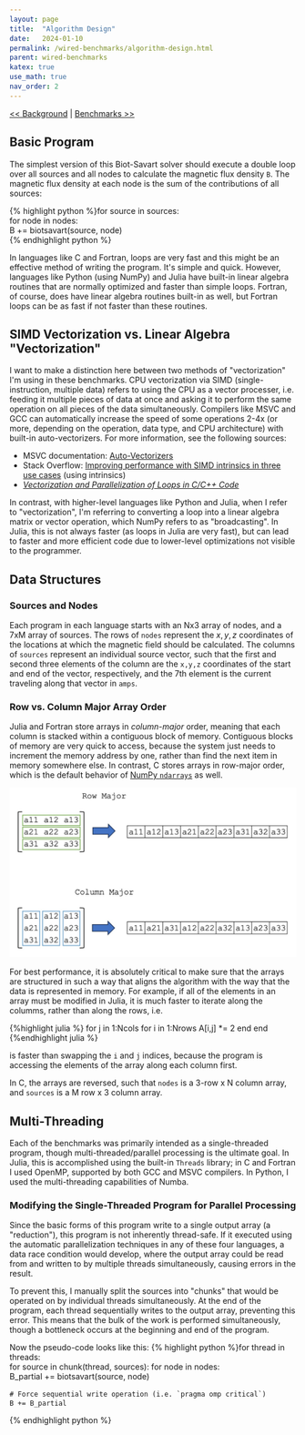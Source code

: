 ```yaml
---
layout: page
title:  "Algorithm Design"
date:   2024-01-10 
permalink: /wired-benchmarks/algorithm-design.html
parent: wired-benchmarks
katex: true
use_math: true
nav_order: 2
---
```


[<< Background](/wired-benchmarks/background) \| [Benchmarks >>](/wired-benchmarks/benchmarks)

## Basic Program
The simplest version of this Biot-Savart solver should execute a double loop over all sources
and all nodes to calculate the magnetic flux density `B`. The magnetic flux
density at each node is the sum of the contributions of all sources:
  
{% highlight python %}for source in sources:  
    for node in nodes:    
        B += biotsavart(source, node)   
{% endhighlight python %}  

In languages like C and Fortran, loops are very fast and this might be an 
effective method of writing the program. It's simple and quick. However, languages 
like Python (using NumPy) and Julia have built-in linear algebra routines that 
are normally optimized and faster than simple loops. Fortran, of course, does have
linear algebra routines built-in as well, but Fortran loops can be as fast if not faster
than these routines.

## SIMD Vectorization vs. Linear Algebra "Vectorization"
I want to make a distinction here between two methods of "vectorization" I'm using
in these benchmarks. CPU vectorization via SIMD (single-instruction, multiple data) 
refers to using the CPU as a vector processer, i.e. feeding it multiple pieces of data 
at once and asking it to perform the same operation on all pieces of the data simultaneously. 
Compilers like MSVC and GCC can automatically increase the speed of some operations 2-4x (or more, depending on the operation, data type, and CPU architecture) with built-in 
auto-vectorizers. For more information, see the following sources:

* MSVC documentation: [Auto-Vectorizers](https://learn.microsoft.com/en-us/cpp/parallel/auto-parallelization-and-auto-vectorization?view=msvc-170#auto-vectorizer)
* Stack Overflow: [Improving performance with SIMD intrinsics in three use cases](https://stackoverflow.blog/2020/07/08/improving-performance-with-simd-intrinsics-in-three-use-cases/) (using intrinsics)
* *[Vectorization and Parallelization of Loops in C/C++ Code](https://www.jsums.edu/robotics/files/2016/12/FECS17_Proceedings-FEC3555.pdf)* 

In contrast, with higher-level languages like Python and Julia, when I refer to 
"vectorization", I'm referring to converting a loop into a linear algebra matrix 
or vector operation, which NumPy refers to as "broadcasting". In Julia, this is 
not always faster (as loops in Julia are very fast), but can lead to faster and 
more efficient code due to lower-level optimizations not visible to the programmer.

## Data Structures
### Sources and Nodes 
Each program in each language starts with an Nx3 array of nodes, and a 7xM array of sources. The rows of `nodes` represent the $x,y,z$ coordinates of the locations at which the magnetic field should be calculated. The columns of `sources` represent an individual source vector, such that the first and second three elements of the column are the `x,y,z` coordinates of the start and end of the vector, respectively, and the 7th element is the current traveling along that vector in `amps`.

### Row vs. Column Major Array Order 
Julia and Fortran store arrays in *column-major* order, meaning that each column is stacked within a contiguous block of memory. Contiguous blocks of memory are very quick to access, because the system just needs to increment the memory address by one, rather than find the next item in memory somewhere else. In contrast, C stores arrays in row-major order, which is the default behavior of [NumPy `ndarrays`](https://numpy.org/doc/stable/reference/arrays.ndarray.html#index-1) as well. 

![Row vs. Column Major](../wired-figs/row-vs-col-major.svg)

For best performance, it is absolutely critical to make sure that the arrays are structured in such a way that aligns the algorithm with the way that the data is represented in memory. For example, if all of the elements in an array must be modified in Julia, it is much faster to iterate along the columms, rather than along the rows, i.e.   

{%highlight julia %} for j in 1:Ncols
    for i in 1:Nrows
        A[i,j] *= 2 
    end
end
{%endhighlight julia %}

is faster than swapping the `i` and `j` indices, because the program is accessing the elements of the array along each column first.  

In C, the arrays are reversed, such that `nodes` is a 3-row x N column array, and `sources` is a M row x 3 column array. 


## Multi-Threading 
Each of the benchmarks was primarily intended as a single-threaded program, though 
multi-threaded/parallel processing is the ultimate goal. In Julia, this is accomplished 
using the built-in `Threads` library; in C and Fortran I used OpenMP, supported by 
both GCC and MSVC compilers. In Python, I used the multi-threading capabilities of 
Numba. 

### Modifying the Single-Threaded Program for Parallel Processing 
Since the basic forms of this program write to a single output array (a "reduction"), 
this program is not inherently thread-safe. If it executed using the automatic 
parallelization techniques in any of these four languages, a data race condition
would develop, where the output array could be read from and written to by multiple
threads simultaneously, causing errors in the result.  

To prevent this, I manually split the sources into "chunks" that would be operated 
on by individual threads simultaneously. At the end of the program, each thread 
sequentially writes to the output array, preventing this error. This means that 
the bulk of the work is performed simultaneously, though a bottleneck occurs at 
the beginning and end of the program. 

Now the pseudo-code looks like this: 
{% highlight python %}for thread in threads:  
    for source in chunk(thread, sources):
        for node in nodes:    
              B_partial += biotsavart(source, node)   
    
    # Force sequential write operation (i.e. `pragma omp critical`)
    B += B_partial
{% endhighlight python %}  


